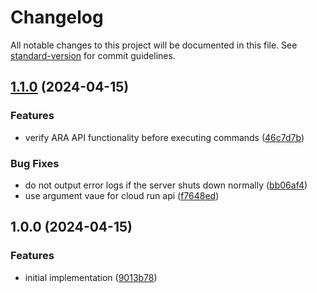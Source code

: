 # Changelog

All notable changes to this project will be documented in this file. See [standard-version](https://github.com/conventional-changelog/standard-version) for commit guidelines.

## [1.1.0](https://github.com/argentumcode/ara-cloud-run/compare/v1.0.0...v1.1.0) (2024-04-15)


### Features

* verify ARA API functionality before executing commands ([46c7d7b](https://github.com/argentumcode/ara-cloud-run/commit/46c7d7b8411f7d3cdadb16b3612797fdaf6a5a0e))


### Bug Fixes

* do not output error logs if the server shuts down normally ([bb06af4](https://github.com/argentumcode/ara-cloud-run/commit/bb06af43ea95cd5a6277a69eea903f1cb9944fb4))
* use argument vaue for cloud run api ([f7648ed](https://github.com/argentumcode/ara-cloud-run/commit/f7648edee834fcb0f4eeb82e43c98ea8189f79ad))

## 1.0.0 (2024-04-15)

### Features

- initial implementation ([9013b78](https://github.com/argentumcode/ara-cloud-run/commit/9013b7819e3b77874ae9c345b772ca06bae95c09))
